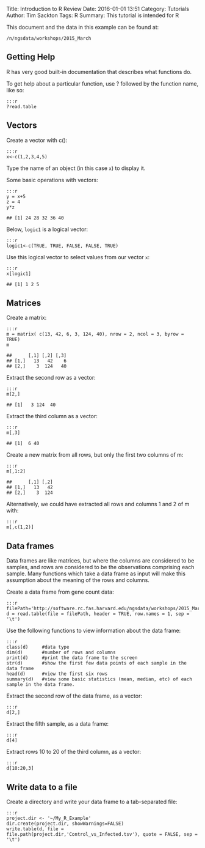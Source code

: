 Title: Introduction to R Review
Date: 2016-01-01 13:51
Category: Tutorials
Author: Tim Sackton
Tags: R
Summary: This tutorial is intended for R

This document and the data in this example can be found at:

`/n/ngsdata/workshops/2015_March`


## Getting Help

R has very good built-in documentation that describes what functions do.

To get help about a particular function, use ? followed by the function name, like so:

    :::r
    ?read.table


## Vectors

Create a vector with c():

    :::r
    x<-c(1,2,3,4,5)

Type the name of an object (in this case `x`) to display it.

Some basic operations with vectors:

    :::r
    y = x+5
    z = 4
    y*z

    ## [1] 24 28 32 36 40

Below, `logic1` is a logical vector:

    :::r
    logic1<-c(TRUE, TRUE, FALSE, FALSE, TRUE)

Use this logical vector to select values from our vector `x`:

    :::r
    x[logic1]

    ## [1] 1 2 5


## Matrices

Create a matrix:

    :::r
    m = matrix( c(13, 42, 6, 3, 124, 40), nrow = 2, ncol = 3, byrow = TRUE) 
    m

    ##      [,1] [,2] [,3]
    ## [1,]   13   42    6
    ## [2,]    3  124   40

Extract the second row as a vector:

    :::r
    m[2,]

    ## [1]   3 124  40

Extract the third column as a vector:

    :::r
    m[,3]

    ## [1]  6 40

Create a new matrix from all rows, but only the first two columns of m:

    :::r
    m[,1:2]

    ##      [,1] [,2]
    ## [1,]   13   42
    ## [2,]    3  124

Alternatively, we could have extracted all rows and columns 1 and 2 of m with:

    :::r
    m[,c(1,2)]



## Data frames

Data frames are like matrices, but where the columns are considered to be samples, and rows are considered to be the observations comprising each sample. Many functions which take a data frame as input will make this assumption about the meaning of the rows and columns.

Create a data frame from gene count data:

    :::r
    filePath='http://software.rc.fas.harvard.edu/ngsdata/workshops/2015_March/fruitfly.gene_counts.allsamples.tsv'
    d = read.table(file = filePath, header = TRUE, row.names = 1, sep = '\t')

Use the following functions to view information about the data frame:

    :::r
    class(d)     #data type
    dim(d)       #number of rows and columns
    print(d)     #print the data frame to the screen
    str(d)       #show the first few data points of each sample in the data frame
    head(d)      #view the first six rows
    summary(d)   #view some basic statistics (mean, median, etc) of each sample in the data frame.

Extract the second row of the data frame, as a vector:

    :::r
    d[2,]

Extract the fifth sample, as a data frame:

    :::r
    d[4]

Extract rows 10 to 20 of the third column, as a vector:

    :::r
    d[10:20,3]



## Write data to a file

Create a directory and write your data frame to a tab-separated file:

    :::r
    project.dir <- '~/My_R_Example' 
    dir.create(project.dir, showWarnings=FALSE)
    write.table(d, file = file.path(project.dir,'Control_vs_Infected.tsv'), quote = FALSE, sep = '\t')

